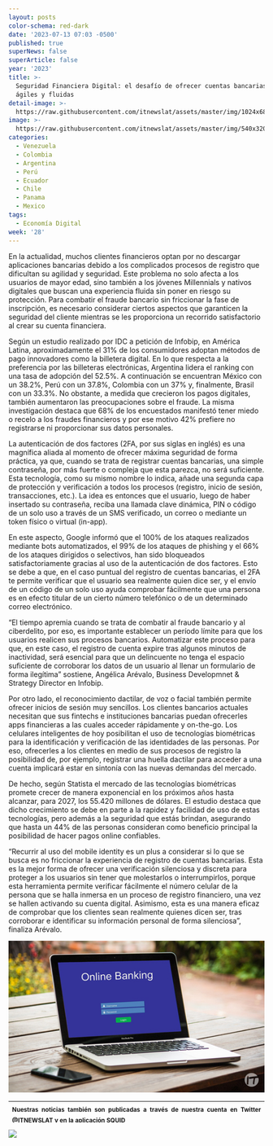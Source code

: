 ```yaml
---
layout: posts
color-schema: red-dark
date: '2023-07-13 07:03 -0500'
published: true
superNews: false
superArticle: false
year: '2023'
title: >-
  Seguridad Financiera Digital: el desafío de ofrecer cuentas bancarias seguras,
  ágiles y fluidas
detail-image: >-
  https://raw.githubusercontent.com/itnewslat/assets/master/img/1024x680/online-banking-g.jpg
image: >-
  https://raw.githubusercontent.com/itnewslat/assets/master/img/540x320/online-banking-p.jpg
categories:
  - Venezuela
  - Colombia
  - Argentina
  - Perú
  - Ecuador
  - Chile
  - Panama
  - Mexico
tags:
  - Economía Digital
week: '28'
---
```

En la actualidad, muchos clientes financieros optan por no descargar aplicaciones bancarias debido a los complicados procesos de registro que dificultan su agilidad y seguridad. Este problema no solo afecta a los usuarios de mayor edad, sino también a los jóvenes Millennials y nativos digitales que buscan una experiencia fluida sin poner en riesgo su protección. Para combatir el fraude bancario sin friccionar la fase de inscripción, es necesario considerar ciertos aspectos que garanticen la seguridad del cliente mientras se les proporciona un recorrido satisfactorio al crear su cuenta financiera.

Según un estudio realizado por IDC a petición de Infobip, en América Latina, aproximadamente el 31% de los consumidores adoptan métodos de pago innovadores como la billetera digital. En lo que respecta a la preferencia por las billeteras electrónicas, Argentina lidera el ranking con una tasa de adopción del 52.5%. A continuación se encuentran México con un 38.2%, Perú con un 37.8%, Colombia con un 37% y, finalmente, Brasil con un 33.3%. No obstante, a medida que crecieron los pagos digitales, también aumentaron las preocupaciones sobre el fraude.  La misma investigación destaca que 68% de los encuestados manifestó tener miedo o recelo a los fraudes financieros y por ese motivo 42% prefiere no registrarse ni proporcionar sus datos personales. 

La autenticación de dos factores (2FA, por sus siglas en inglés) es una magnífica aliada al momento de ofrecer máxima seguridad de forma práctica, ya que, cuando se trata de registrar cuentas bancarias, una simple contraseña, por más fuerte o compleja que esta parezca, no será suficiente. Esta tecnología, como su mismo nombre lo indica, añade una segunda capa de protección y verificación a todos los procesos (registro, inicio de sesión, transacciones, etc.). La idea es entonces que el usuario, luego de haber insertado su contraseña, reciba una llamada clave dinámica, PIN o código de un solo uso a través de un SMS verificado, un correo o mediante un token físico o virtual (in-app).

En este aspecto, Google informó que el 100% de los ataques realizados mediante bots automatizados, el 99% de los ataques de phishing y el 66% de los ataques dirigidos o selectivos, han sido bloqueados satisfactoriamente gracias al uso de la autenticación de dos factores. Esto se debe a que, en el caso puntual del registro de cuentas bancarias, el 2FA te permite verificar que el usuario sea realmente quien dice ser, y el envío de un código de un solo uso ayuda comprobar fácilmente que una persona es en efecto titular de un cierto número telefónico o de un determinado correo electrónico.

“El tiempo apremia cuando se trata de combatir al fraude bancario y al ciberdelito, por eso, es importante establecer un período límite para que los usuarios realicen sus procesos bancarios. Automatizar este proceso para que, en este caso, el registro de cuenta expire tras algunos minutos de inactividad, será esencial para que un delincuente no tenga el espacio suficiente de corroborar los datos de un usuario al llenar un formulario de forma ilegítima” sostiene, Angélica Arévalo, Business Developmnet & Strategy Director en Infobip.

Por otro lado, el reconocimiento dactilar, de voz o facial también permite ofrecer inicios de sesión muy sencillos. Los clientes bancarios actuales necesitan que sus fintechs e instituciones bancarias puedan ofrecerles apps financieras a las cuales acceder rápidamente y on-the-go. Los celulares inteligentes de hoy posibilitan el uso de tecnologías biométricas para la identificación y verificación de las identidades de las personas. Por eso, ofrecerles a los clientes en medio de sus procesos de registro la posibilidad de, por ejemplo, registrar una huella dactilar para acceder a una cuenta implicará estar en sintonía con las nuevas demandas del mercado.

De hecho, según Statista el mercado de las tecnologías biométricas promete crecer de manera exponencial en los próximos años hasta alcanzar, para 2027, los 55.420 millones de dólares. El estudio destaca que dicho crecimiento se debe en parte a la rapidez y facilidad de uso de estas tecnologías, pero además a la seguridad que estás brindan, asegurando que hasta un 44% de las personas consideran como beneficio principal la posibilidad de hacer pagos online confiables.

“Recurrir al uso del mobile identity es un plus a considerar si lo que se busca es no friccionar la experiencia de registro de cuentas bancarias. Esta es la mejor forma de ofrecer una verificación silenciosa y discreta para proteger a los usuarios sin tener que molestarlos o interrumpirlos, porque esta herramienta permite verificar fácilmente el número celular de la persona que se halla inmersa en un proceso de registro financiero, una vez se hallen activando su cuenta digital. Asimismo, esta es una manera eficaz de comprobar que los clientes sean realmente quienes dicen ser, tras corroborar e identificar su información personal de forma silenciosa”, finaliza Arévalo.

![](https://raw.githubusercontent.com/itnewslat/assets/master/img/540x320/online-banking-p.jpg)

<table style="height: 42px;" width="569">
<tbody>
<tr>
<td style="text-align: justify;"><sub><strong>Nuestras noticias también son publicadas a través de nuestra cuenta en Twitter <a href="https://twitter.com/itnewslat?lang=es">@ITNEWSLAT</a> y en la aplicación <a href="https://squidapp.co/en/">SQUID</a></strong></sub></td>
</tr>
</tbody>
</table>
<img src="https://tracker.metricool.com/c3po.jpg?hash=56f88a41e39ab42c063cc51676587a04"/>